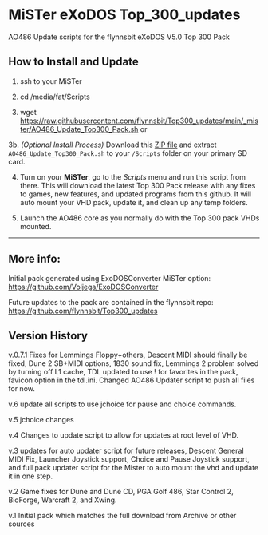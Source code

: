 # MiSTer eXoDOS Top_300_updates
AO486 Update scripts for the flynnsbit eXoDOS V5.0 Top 300 Pack

## How to Install and Update
1. ssh to your MiSTer

2. cd /media/fat/Scripts

3. wget https://raw.githubusercontent.com/flynnsbit/Top300_updates/main/_mister/AO486_Update_Top300_Pack.sh or 

3b. _(Optional Install Process)_ Download this [ZIP file](https://github.com/flynnsbit/Top300_updates/raw/main/_mister/AO486_Update_Top300_Pack.zip) and extract `AO486_Update_Top300_Pack.sh` to your `/Scripts` folder on your primary SD card.

4. Turn on your __MiSTer__, go to the _Scripts_ menu and run this script from there. This will download the latest Top 300 Pack release with any fixes to games, new features, and updated programs from this github.  It will auto mount your VHD pack, update it, and clean up any temp folders.

5. Launch the AO486 core as you normally do with the Top 300 pack VHDs mounted.

-------------------------------------------------------------------------------------------------------

## More info:
Initial pack generated using ExoDOSConverter MiSTer option:  https://github.com/Voljega/ExoDOSConverter

Future updates to the pack are contained in the flynnsbit repo: https://github.com/flynnsbit/Top300_updates

## Version History
v.0.7.1 Fixes for Lemmings Floppy+others, Descent MIDI should finally be fixed, Dune 2 SB+MIDI options, 1830 sound fix, Lemmings 2 problem solved by turning off L1 cache, TDL updated to use ! for favorites in the pack, favicon option in the tdl.ini. Changed AO486 Updater script to push all files for now.

v.6 update all scripts to use jchoice for pause and choice commands.

v.5 jchoice changes

v.4 Changes to update script to allow for updates at root level of VHD.

v.3 updates for auto updater script for future releases, Descent General MIDI Fix, Launcher Joystick support, Choice and Pause Joystick support, and full pack updater script for the Mister to auto mount the vhd and update it in one step.

v.2 Game fixes for Dune and Dune CD, PGA Golf 486, Star Control 2, BioForge, Warcraft 2, and Xwing.

v.1 Initial pack which matches the full download from Archive or other sources
